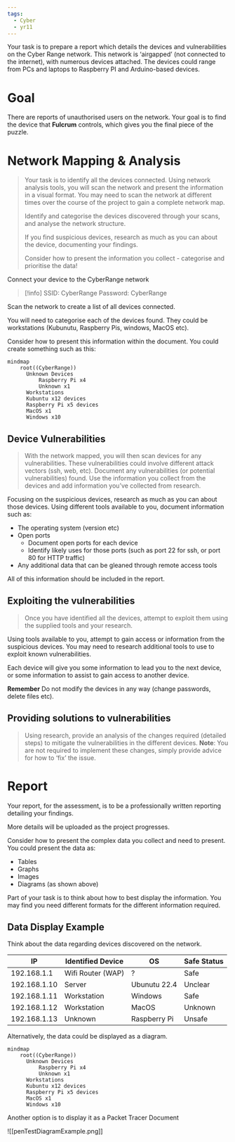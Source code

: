 ```yaml
---
tags:
  - Cyber
  - yr11
---
```

Your task is to prepare a report which details the devices and vulnerabilities on the Cyber Range network. This network is ‘airgapped’ (not connected to the internet), with numerous devices attached. The devices could range from PCs and laptops to Raspberry PI and Arduino-based devices. 

# Goal

There are reports of unauthorised users on the network. Your goal is to find the device that **Fulcrum** controls, which gives you the final piece of the puzzle.

# Network Mapping & Analysis

> Your task is to identify all the devices connected. Using network analysis tools, you will scan the network and present the information in a visual format. You may need to scan the network at different times over the course of the project to gain a complete network map.
> 
> 
> Identify and categorise the devices discovered through your scans, and analyse the network structure.
> 
> If you find suspicious devices, research as much as you can about the device, documenting your findings.
> 
> Consider how to present the information you collect - categorise and prioritise the data!
> 

Connect your device to the CyberRange network

> [!info]  SSID: CyberRange
Password: CyberRange


Scan the network to create a list of all devices connected.

You will need to categorise each of the devices found. They could be workstations (Kubunutu, Raspberry Pis, windows, MacOS etc). 

Consider how to present this information within the document. You could create something such as this:

```mermaid
mindmap
	root((CyberRange))
	  Unknown Devices
		  Raspberry Pi x4
		  Unknown x1
	  Workstations
	  Kubuntu x12 devices
	  Raspberry Pi x5 devices
	  MacOS x1
	  Windows x10
```

## **Device Vulnerabilities**

> With the network mapped, you will then scan devices for any vulnerabilities. These vulnerabilities could involve different attack vectors (ssh, web, etc).
Document any vulnerabilities (or potential vulnerabilities) found. Use the information you collect from the devices and add information you’ve collected from research.
> 

Focusing on the suspicious devices, research as much as you can about those devices. Using different tools available to you, document information such as:

- The operating system (version etc)
- Open ports
	- Document open ports for each device
	- Identify likely uses for those ports (such as port 22 for ssh, or port 80 for HTTP traffic)
- Any additional data that can be gleaned through remote access tools

All of this information should be included in the report.

## **Exploiting the vulnerabilities**

> Once you have identified all the devices, attempt to exploit them using the supplied tools and your research.
> 

Using tools available to you, attempt to gain access or information from the suspicious devices. You may need to research additional tools to use to exploit known vulnerabilities.

Each device will give you some information to lead you to the next device, or some information to assist to gain access to another device.

**Remember** Do not modify the devices in any way (change passwords, delete files etc).

## **Providing solutions to vulnerabilities**

> Using research, provide an analysis of the changes required (detailed steps) to mitigate the vulnerabilities in the different devices.
**Note**: You are not required to implement these changes, simply provide advice for how to ‘fix’ the issue.
> 

# Report

Your report, for the assessment, is to be a professionally written reporting detailing your findings.

More details will be uploaded as the project progresses.

Consider how to present the complex data you collect and need to present. You could present the data as:

- Tables
- Graphs
- Images
- Diagrams (as shown above)

Part of your task is to think about how to best display the information. You may find you need different formats for the different information required.

## Data Display Example

Think about the data regarding devices discovered on the network.

| IP           | Identified Device | OS           | Safe Status |
| ------------ | ----------------- | ------------ | ----------- |
| 192.168.1.1  | Wifi Router (WAP) | ?            | Safe        |
| 192.168.1.10 | Server            | Ubunutu 22.4 | Unclear     |
| 192.168.1.11 | Workstation       | Windows      | Safe        |
| 192.168.1.12 | Workstation       | MacOS        | Unknown     |
| 192.168.1.13 | Unknown           | Raspberry Pi | Unsafe      |

Alternatively, the data could be displayed as a diagram.

```mermaid
mindmap
	root((CyberRange))
	  Unknown Devices
		  Raspberry Pi x4
		  Unknown x1
	  Workstations
	  Kubuntu x12 devices
	  Raspberry Pi x5 devices
	  MacOS x1
	  Windows x10
```

Another option is to display it as a Packet Tracer Document

![[penTestDiagramExample.png]]